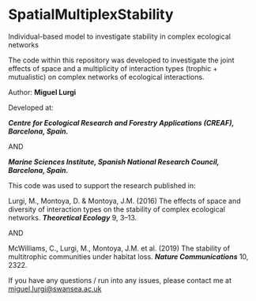 # SpatialMultiplexStability
Individual-based model to investigate stability in complex ecological networks

The code within this repository was developed to investigate the joint effects of space and a multiplicity of interaction types (trophic + mutualistic) on complex networks of ecological interactions.

Author: **Miguel Lurgi**

Developed at: 

***Centre for Ecological Research and Forestry Applications (CREAF), Barcelona, Spain.***

AND

***Marine Sciences Institute, Spanish National Research Council, Barcelona, Spain.***

This code was used to support the research published in:

Lurgi, M., Montoya, D. & Montoya, J.M. (2016) The effects of space and diversity of interaction types on the stability of complex ecological networks. ***Theoretical Ecology*** 9, 3–13.

AND

McWilliams, C., Lurgi, M., Montoya, J.M. et al. (2019) The stability of multitrophic communities under habitat loss. ***Nature Communications*** 10, 2322.

If you have any questions / run into any issues, please contact me at miguel.lurgi@swansea.ac.uk

